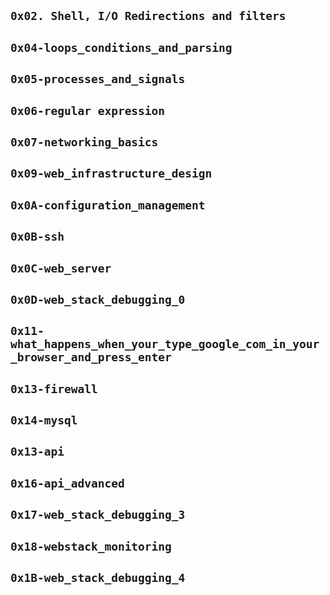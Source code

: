 ## `0x02. Shell, I/O Redirections and filters` 
## `0x04-loops_conditions_and_parsing`
## `0x05-processes_and_signals  `
## `0x06-regular expression`  
## `0x07-networking_basics`  
## `0x09-web_infrastructure_design`  
## `0x0A-configuration_management`  
## `0x0B-ssh`  
## `0x0C-web_server` 
## `0x0D-web_stack_debugging_0`  
## `0x11-what_happens_when_your_type_google_com_in_your_browser_and_press_enter`
## `0x13-firewall`
## `0x14-mysql`
## `0x13-api`
## `0x16-api_advanced`
## `0x17-web_stack_debugging_3`
## `0x18-webstack_monitoring`
## `0x1B-web_stack_debugging_4`

